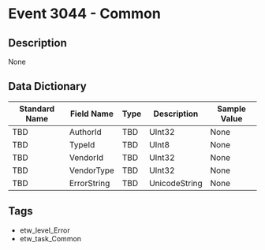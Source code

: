 # Event 3044 - Common

## Description
None

## Data Dictionary
|Standard Name|Field Name|Type|Description|Sample Value|
|---|---|---|---|---|
|TBD|AuthorId|TBD|UInt32|None|None|
|TBD|TypeId|TBD|UInt8|None|None|
|TBD|VendorId|TBD|UInt32|None|None|
|TBD|VendorType|TBD|UInt32|None|None|
|TBD|ErrorString|TBD|UnicodeString|None|None|

## Tags
* etw_level_Error
* etw_task_Common